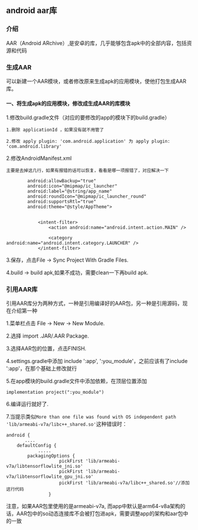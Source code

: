 ## android aar库

### 介绍

AAR（Android ARchive）,是安卓的库，几乎能够包含apk中的全部内容，包括资源和代码

### 生成AAR

可以新建一个AAR模块，或者修改原来生成apk的应用模块，使他打包生成AAR库。

#### 一、将生成apk的应用模块，修改成生成AAR的库模块

1.修改build.gradle文件（对应的要修改的app的模块下的build.gradle）

```
1.删除 applicationId ，如果没有就不用管了

2.修改 apply plugin: 'com.android.application' 为 apply plugin: 'com.android.library'

```

2.修改AndroidManifest.xml

```
主要是去掉这几行，如果有报错的话可以恢复，看看是哪一项报错了，对应解决一下

        android:allowBackup="true"
        android:icon="@mipmap/ic_launcher"
        android:label="@string/app_name"
        android:roundIcon="@mipmap/ic_launcher_round"
        android:supportsRtl="true"
        android:theme="@style/AppTheme">
        
        
            <intent-filter>
                <action android:name="android.intent.action.MAIN" />

                <category android:name="android.intent.category.LAUNCHER" />
            </intent-filter>
```

3.保存，点击File -> Sync Project With Gradle Files.

4.build -> build apk,如果不成功，需要clean一下再build apk.

### 引用AAR库

引用AAR库分为两种方式，一种是引用编译好的AAR包，另一种是引用源码，现在介绍第一种

1.菜单栏点击 File -> New -> New Module.

2.选择 import .JAR/.AAR Package.

3.选择AAR包的位置，点击FINISH.

4.settings.gradle中添加 include ':app', ':you_module'，之前应该有了include ':app'，在那个基础上修改就行

5.在app模块的build.gradle文件中添加依赖，在顶层位置添加

```
implementation project(":you_module")
```

6.编译运行就好了.

7.当提示类似``More than one file was found with OS independent path 'lib/armeabi-v7a/libc++_shared.so'``这种错误时：

```
android {
       ....
    defaultConfig {
            .....
        packagingOptions {
                    pickFirst 'lib/armeabi-v7a/libtensorflowlite_jni.so'
                    pickFirst 'lib/armeabi-v7a/libtensorflowlite_gpu_jni.so'
                    pickFirst 'lib/armeabi-v7a/libc++_shared.so'//添加这行代码
                }
```

注意，如果AAR包里使用的是armeabi-v7a, 而app中默认是arm64-v8a架构的话，AAR包中的so动态连接库不会被打包进apk，需要调整app的架构和aar包中的一致


